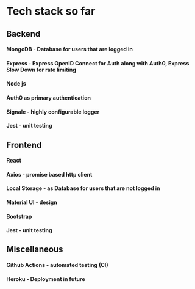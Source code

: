 # Tech stack so far

## Backend

#### MongoDB - Database for users that are logged in

#### Express - Express OpenID Connect for Auth along with Auth0, Express Slow Down for rate limiting

#### Node js

#### Auth0 as primary authentication

#### Signale - highly configurable logger

#### Jest - unit testing

## Frontend

#### React

#### Axios - promise based http client

#### Local Storage - as Database for users that are not logged in

#### Material UI - design

#### Bootstrap

#### Jest - unit testing

## Miscellaneous

#### Github Actions - automated testing (CI)

#### Heroku - Deployment in future